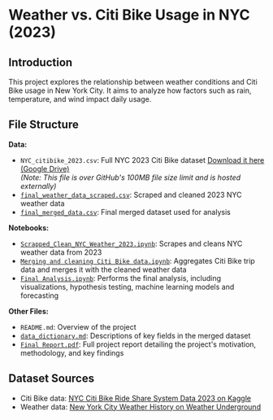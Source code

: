# Weather vs. Citi Bike Usage in NYC (2023)

## Introduction
This project explores the relationship between weather conditions and Citi Bike usage in New York City. It aims to analyze how factors such as rain, temperature, and wind impact daily usage.

## File Structure
**Data:**  
  - `NYC_citibike_2023.csv`: Full NYC 2023 Citi Bike dataset
 [Download it here (Google Drive)](https://drive.google.com/file/d/1Z6TtwEiiS1gXGgsxzyYDBJkUAuh6GwNH/view?usp=sharing)  
  *(Note: This file is over GitHub's 100MB file size limit and is hosted externally)* 
- [`final_weather_data_scraped.csv`](Data/final_weather_data_scraped.csv): Scraped and cleaned 2023 NYC weather data  
- [`final_merged_data.csv`](Data/final_merged_data.csv): Final merged dataset used for analysis

**Notebooks:**  
- [`Scrapped_Clean_NYC_Weather_2023.ipynb`](Notebooks/Scrapped_Clean_NYC_Weather_2023.ipynb): Scrapes and cleans NYC weather data from 2023
- [`Merging and cleaning Citi Bike data.ipynb`](Notebooks/Merging%20and%20cleaning%20Citi%20Bike%20data.ipynb): Aggregates Citi Bike trip data and merges it with the cleaned weather data
- [`Final Analysis.ipynb`](Notebooks/Final%20Analysis.ipynb): Performs the final analysis, including visualizations, hypothesis testing, machine learning models and forecasting
  
**Other Files:**  
- `README.md`: Overview of the project  
- [`data_dictionary.md`](data_dictionary.md): Descriptions of key fields in the merged dataset
- [`Final Report.pdf`](Final%20Report.pdf): Full project report detailing the project's motivation, methodology, and key findings
  
## Dataset Sources
- Citi Bike data: [NYC Citi Bike Ride Share System Data 2023 on Kaggle](https://www.kaggle.com/datasets/hassanabsar/nyc-citi-bike-ride-share-system-data-2023?resource=download)
- Weather data: [New York City Weather History on Weather Underground](https://www.wunderground.com/history/daily/us/ny/new-york-city/KLGA/date/2023-1-1)

